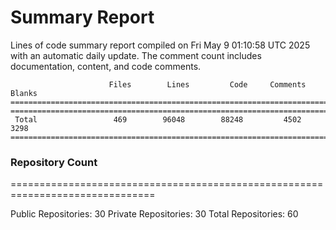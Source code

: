 # Summary Report
Lines of code summary report compiled on Fri May  9 01:10:58 UTC 2025 with an automatic daily update. The comment count includes documentation, content, and code comments.
```
                      Files        Lines         Code     Comments       Blanks
===============================================================================
===============================================================================
 Total                 469        96048        88248         4502         3298
===============================================================================
```

### Repository Count
===============================================================================

Public Repositories: 30
Private Repositories: 30
Total Repositories: 60

